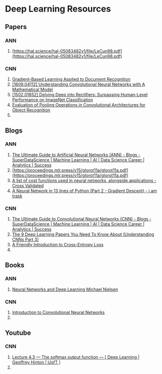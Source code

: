 # Deep Learning Resources

## Papers  
### ANN

1. [https://hal.science/hal-05083482v1/file/LeCun98.pdf](https://hal.science/hal-05083482v1/file/LeCun98.pdf)

### CNN

1. [Gradient-Based Learning Applied to Document Recognition](http://vision.stanford.edu/cs598_spring07/papers/Lecun98.pdf)  
2. [\[1609.04112\] Understanding Convolutional Neural Networks with A Mathematical Model](https://arxiv.org/abs/1609.04112)  
3. [\[1502.01852\] Delving Deep into Rectifiers: Surpassing Human-Level Performance on ImageNet Classification](https://arxiv.org/abs/1502.01852)  
4. [Evaluation of Pooling Operations in Convolutional Architectures for Object Recognition](https://www.ais.uni-bonn.de/papers/icann2010_maxpool.pdf)  
5. 

## Blogs  
### ANN

1. [The Ultimate Guide to Artificial Neural Networks (ANN) \- Blogs \- SuperDataScience | Machine Learning | AI | Data Science Career | Analytics | Success](https://www.superdatascience.com/blogs/the-ultimate-guide-to-artificial-neural-networks-ann)  
2. [https://proceedings.mlr.press/v15/glorot11a/glorot11a.pdf](https://proceedings.mlr.press/v15/glorot11a/glorot11a.pdf)  
3. [A list of cost functions used in neural networks, alongside applications \- Cross Validated](https://stats.stackexchange.com/questions/154879/a-list-of-cost-functions-used-in-neural-networks-alongside-applications)  
4. [A Neural Network in 13 lines of Python (Part 2 \- Gradient Descent) \- i am trask](https://iamtrask.github.io/2015/07/27/python-network-part2/)

### CNN

1. [The Ultimate Guide to Convolutional Neural Networks (CNN) \- Blogs \- SuperDataScience | Machine Learning | AI | Data Science Career | Analytics | Success](https://www.superdatascience.com/the-ultimate-guide-to-convolutional-neural-networks-cnn/)  
2. [The 9 Deep Learning Papers You Need To Know About (Understanding CNNs Part 3\)](https://adeshpande3.github.io/The-9-Deep-Learning-Papers-You-Need-To-Know-About.html)  
3. [A Friendly Introduction to Cross-Entropy Loss](https://rdipietro.github.io/friendly-intro-to-cross-entropy-loss/)  
4. 

## Books  
### ANN

1. [Neural Networks and Deep Learning Michael Nielsen](https://jingyuexing.github.io/Ebook/Machine_Learning/Neural%20Networks%20and%20Deep%20Learning-eng.pdf)

### CNN

1. [Introduction to Convolutional Neural Networks](https://cs.nju.edu.cn/wujx/paper/CNN.pdf)  
2. 

## Youtube  
### CNN

1. [Lecture 4.3 — The softmax output function — \[ Deep Learning | Geoffrey Hinton | UofT \]](https://www.youtube.com/watch?v=PHP8beSz5o4&ab_channel=ArtificialIntelligence-AllinOne)  
2. 
